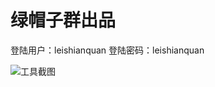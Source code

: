 # 绿帽子群出品

登陆用户：leishianquan
登陆密码：leishianquan

![工具截图](https://upload-images.jianshu.io/upload_images/14134003-177bcfb3ee995a22.png?imageMogr2/auto-orient/strip%7CimageView2/2/w/1240)
